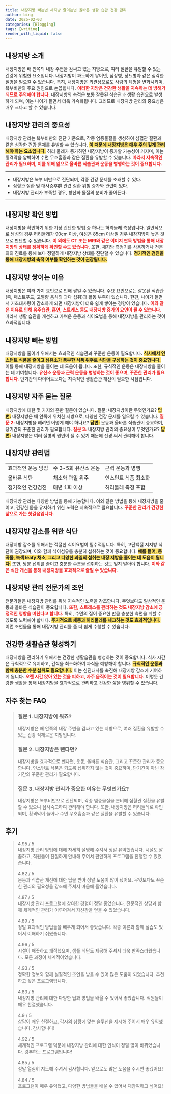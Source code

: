 ```yaml
---
title: 내장지방 빼는법 체지방 줄이는법 올바른 생활 습관 건강 관리
author: bing
date: 2025-02-03
categories: [Blogging]
tags: [writing]
render_with_liquid: false
---
```



<h2 id='내장지방_소개'>내장지방 소개</h2>

<p>내장지방은 배 안쪽의 내장 주변을 감싸고 있는 지방으로, 여러 질환을 유발할 수 있는 건강에 위험한 요소입니다. 내장지방이 과도하게 쌓이면, 심장병, 당뇨병과 같은 심각한 질병을 일으킬 수 있습니다. 특히, 내장지방은 외관상으로도 사람의 체형을 변화시키며, 복부비만의 주요 원인으로 손꼽힙니다. <b><span style="color: #ee2323;">이러한 지방은 건강한 생활을 지속하는 데 방해가 되므로 주의해야 합니다.</span></b> 내장지방의 축적은 보통 잘못된 식습관과 생활 습관으로 발생하게 되며, 이는 나이가 들면서 더욱 가속화됩니다. 그러므로 내장지방 관리의 중요성은 매우 크다고 할 수 있습니다.</p>

<h2 id='내장지방_관리의_중요성'>내장지방 관리의 중요성</h2>

<p>내장지방 관리는 복부비만의 진단 기준으로, 각종 염증물질을 생성하여 심혈관 질환과 같은 심각한 건강 문제를 유발할 수 있습니다. <b><span style="background-color: #ffe066;">이 때문에 내장지방은 매우 주의 깊게 관리해야 하는 요소입니다.</span></b> 허리 둘레가 증가하면 내장지방이 증가할 가능성이 커지며, 이는 횡격막을 압박하여 수면 무호흡증과 같은 질환을 유발할 수 있습니다. <b><span style="color: #ee2323;">따라서 지속적인 관리가 필요하며, 이를 위해 앞으로 올바른 식습관과 운동을 병행하는 것이 중요합니다.</span></b></p>

<hr />

<ul>
    <li>내장지방은 복부 비만으로 진단되며, 각종 건강 문제를 초래할 수 있다.</li>
    <li>심혈관 질환 및 대사증후群 관련 질환 위험 증가와 관련이 있다.</li>
    <li>내장지방 관리가 부족할 경우, 항산화 물질의 분비가 줄어든다.</li>
</ul>

<hr />

<h2 id='내장지방_확인_방법'>내장지방 확인 방법</h2>

<p>내장지방을 확인하기 위한 가장 간단한 방법 중 하나는 허리둘레 측정입니다. 일반적으로 남성의 경우 허리둘레가 90cm 이상, 여성은 85cm 이상일 경우 내장지방이 높은 것으로 판단할 수 있습니다. <b><span style="color: #ee2323;">이 외에도 CT 또는 MRI와 같은 이미지 판독 방법을 통해 내장지방의 상태를 정확하게 확인할 수도 있습니다.</span></b> 또한, 체지방 측정기를 사용하거나 전문의의 진료를 통해 보다 정밀하게 내장지방 상태를 진단할 수 있습니다. <b><span style="background-color: #ffe066;">정기적인 검진을 통해 내장지방의 축적 여부를 확인하는 것이 권장됩니다.</span></b></p>

<h2 id='내장지방_쌓이는_이유'>내장지방 쌓이는 이유</h2>

<p>내장지방은 여러 가지 요인으로 인해 쌓일 수 있습니다. 주요 요인으로는 잘못된 식습관(즉, 패스트푸드, 고열량 음식의 과다 섭취)과 활동 부족이 있습니다. 한편, 나이가 들면서 기초대사량이 감소하게 되면 내장지방이 더욱 쉽게 쌓이는 경향이 있습니다. <b><span style="color: #ee2323;">이와 같은 이유로 인해 음주습관, 흡연, 스트레스 등도 내장지방 증가의 요인이 될 수 있습니다.</span></b> 따라서 생활 습관을 개선하고 가벼운 운동과 식이요법을 통해 내장지방을 관리하는 것이 효과적입니다.</p>

<h2 id='내장지방_빼는_방법'>내장지방 빼는 방법</h2>

<p>내장지방을 줄이기 위해서는 효과적인 식습관과 꾸준한 운동이 필요합니다. <b><span style="background-color: #ffe066;">식사에서 인스턴트 식품을 줄이고 섬유소가 풍부한 식품 위주로 식단을 구성하는 것이 중요합니다.</span></b> 이를 통해 내장지방을 줄이는 데 도움이 됩니다. 또한, 규칙적인 운동은 내장지방을 줄이는 데 기여합니다. <b><span style="color: #ee2323;">유산소 운동과 근력 운동을 병행하는 것이 좋으며, 꾸준한 관리가 필요합니다.</span></b> 단기간의 다이어트보다는 지속적인 생활습관 개선이 필요한 시점입니다.</p>

<h2 id='내장지방_자주_묻는_질문'>내장지방 자주 묻는 질문</h2>

<p>내장지방에 대한 몇 가지의 흔한 질문이 있습니다. 질문: 내장지방이란 무엇인가요? <b><span style="background-color: #ffe066;">답변:</span></b> 내장지방은 배 안쪽에 위치한 지방으로, 다양한 건강 문제를 일으킬 수 있습니다. <b><span style="color: #ee2323;">질문 2:</span></b> 내장지방을 빼려면 어떻게 해야 하나요? <b><span style="background-color: #ffe066;">답변:</span></b> 운동과 올바른 식습관이 중요하며, 장기간의 꾸준한 관리가 필요합니다. <b><span style="color: #ee2323;">질문 3:</span></b> 내장지방 관리의 중요성이 무엇인가요? <b><span style="background-color: #ffe066;">답변:</span></b> 내장지방은 여러 질병의 원인이 될 수 있기 때문에 신경 써서 관리해야 합니다.</p>

<h2 id='내장지방_관리법'>내장지방 관리법</h2>

<table>
    <tr>
        <td>효과적인 운동 방법</td>
        <td>주 3-5회 유산소 운동</td>
        <td>근력 운동과 병행</td>
    </tr>
    <tr>
        <td>올바른 식단</td>
        <td>채소와 과일 위주</td>
        <td>인스턴트 식품 최소화</td>
    </tr>
    <tr>
        <td>정기적인 건강검진</td>
        <td>매년 1회 이상</td>
        <td>허리둘레 측정 포함</td>
    </tr>
</table>

<p>내장지방 관리는 다양한 방법을 통해 가능합니다. 이와 같은 방법을 통해 내장지방을 줄이고, 건강한 몸을 유지하기 위한 노력은 지속적으로 필요합니다. <b><span style="color: #ee2323;">꾸준한 관리가 건강한 삶으로 가는 첫걸음입니다.</span></b></p>

<h2 id='내장지방_감소를_위한_식단'>내장지방 감소를 위한 식단</h2>

<p>내장지방 감소를 위해서는 적절한 식이요법이 필수적입니다. 특히, 고단백질 저지방 식단이 권장되며, 이와 함께 식이섬유를 충분히 섭취하는 것이 중요합니다. <b><span style="background-color: #ffe066;">예를 들어, 통곡물, 녹색 leafy 채소, 그리고 다양한 과일의 섭취는 내장 지방을 줄이는 데 도움이 됩니다.</span></b> 또한, 당분 섭취를 줄이고 충분한 수분을 섭취하는 것도 잊지 말아야 합니다. <b><span style="color: #ee2323;">이와 같은 식단 개선을 통해 내장지방을 효과적으로 줄일 수 있습니다.</span></b></p>

<h2 id='내장지방_관리_전문가의_조언'>내장지방 관리 전문가의 조언</h2>

<p>전문가들은 내장지방 관리를 위해 지속적인 노력을 강조합니다. 무엇보다도 일상적인 운동과 올바른 식습관이 중요합니다. <b><span style="color: #ee2323;">또한, 스트레스를 관리하는 것도 내장지방 감소에 긍정적인 영향을 미친다고 합니다.</span></b> 특히, 수면의 질이 중요한 만큼 충분한 숙면을 취할 수 있도록 노력해야 합니다. <b><span style="background-color: #ffe066;">주기적으로 체중과 허리둘레를 체크하는 것도 효과적입니다.</span></b> 이런 조언들을 통해 내장지방 관리를 좀 더 쉽게 수행할 수 있습니다.</p>

<h2 id='건강한_생활습관_형성하기'>건강한 생활습관 형성하기</h2>

<p>내장지방을 관리하기 위해서는 건강한 생활습관을 형성하는 것이 중요합니다. 식사 시간은 규칙적으로 유지하고, 간식을 최소화하여 과식을 예방해야 합니다. <b><span style="background-color: #ffe066;">규칙적인 운동과 함께 충분한 수분 섭취도 필요합니다.</span></b> 이는 신진대사를 촉진해 내장지방 감소에 기여하게 됩니다. <b><span style="color: #ee2323;">오랜 시간 앉아 있는 것을 피하고, 자주 움직이는 것이 필요합니다.</span></b> 이렇듯 건강한 생활을 통해 내장지방을 효과적으로 관리하고 건강한 삶을 영위할 수 있습니다.</p>


<h2 id='자주_찾는_FAQ'>자주 찾는 FAQ</h2>
<div itemscope="" itemtype="https://schema.org/FAQPage"> 
<blockquote> 
<div itemscope="" itemprop="mainEntity" itemtype="https://schema.org/Question"> 
<h3 itemprop="name">질문 1. 내장지방이 뭐죠?</h3> 
<div itemscope="" itemprop="acceptedAnswer" itemtype="https://schema.org/Answer"> 
<span itemprop="text"> 
<p>내장지방은 배 안쪽의 내장 주변을 감싸고 있는 지방으로, 여러 질환을 유발할 수 있는 건강 적재로운 지방입니다.</p> 
</span> 
</div> 
</div> 

<div itemscope="" itemprop="mainEntity" itemtype="https://schema.org/Question"> 
<h3 itemprop="name">질문 2. 내장지방은 뺀다면?</h3> 
<div itemscope="" itemprop="acceptedAnswer" itemtype="https://schema.org/Answer"> 
<span itemprop="text"> 
<p>내장지방을 효과적으로 뺀다면, 운동, 올바른 식습관, 그리고 꾸준한 관리가 중요합니다. 인스턴트 식품은 되도록 섭취하지 않는 것이 중요하며, 단기간이 아닌 장기간의 꾸준한 관리가 필요합니다.</p> 
</span> 
</div> 
</div> 

<div itemscope="" itemprop="mainEntity" itemtype="https://schema.org/Question"> 
<h3 itemprop="name">질문 3. 내장지방 관리가 중요한 이유는 무엇인가요?</h3> 
<div itemscope="" itemprop="acceptedAnswer" itemtype="https://schema.org/Answer"> 
<span itemprop="text"> 
<p>내장지방은 복부비만으로 진단되며, 각종 염증물질을 분비해 심혈관 질환을 유발할 수 있으니 심사숙고하여 관리해야 합니다. 또한, 내장지방은 허리둘레로 확인되며, 횡격막이 늘어나 수면 무호흡증과 같은 질환을 유발할 수 있습니다.</p> 
</span> 
</div> 
</div> 
</blockquote> 
</div>
<h2 id='후기'>후기</h2>
<div itemscope itemtype="https://schema.org/Product">
  <blockquote>
  <div itemprop="review" itemscope itemtype="https://schema.org/Review">
      <div itemprop="reviewRating" itemscope itemtype="https://schema.org/Rating"> <span itemprop="ratingValue">4.95</span> / <span itemprop="bestRating">5</span> </div>
      <span itemprop="reviewBody">내장지방 관리 방법에 대해 자세히 설명해 주셔서 정말 유익했습니다. 시설도 깔끔하고, 직원들이 친절하게 안내해 주어서 편안하게 프로그램을 진행할 수 있었습니다.</span>
  </div>
  <br>
  <div itemprop="review" itemscope itemtype="https://schema.org/Review">
      <div itemprop="reviewRating" itemscope itemtype="https://schema.org/Rating"> <span itemprop="ratingValue">4.82</span> / <span itemprop="bestRating">5</span> </div>
      <span itemprop="reviewBody">운동과 식습관 개선에 대한 팁을 받아 정말 도움이 많이 됐어요. 무엇보다도 꾸준한 관리의 필요성을 강조해 주셔서 마음에 들었습니다.</span>
  </div>
  <br>
  <div itemprop="review" itemscope itemtype="https://schema.org/Review">
      <div itemprop="reviewRating" itemscope itemtype="https://schema.org/Rating"> <span itemprop="ratingValue">4.87</span> / <span itemprop="bestRating">5</span> </div>
      <span itemprop="reviewBody">내장지방 관리 프로그램에 참여한 경험이 정말 좋았습니다. 전문적인 상담과 함께 체계적인 관리가 이루어져서 자신감을 얻을 수 있었습니다.</span>
  </div>
  <br>
  <div itemprop="review" itemscope itemtype="https://schema.org/Review">
      <div itemprop="reviewRating" itemscope itemtype="https://schema.org/Rating"> <span itemprop="ratingValue">4.89</span> / <span itemprop="bestRating">5</span> </div>
      <span itemprop="reviewBody">정말 효과적인 방법들을 배우게 되어서 좋았습니다. 각종 이론과 함께 실습도 있어서 이해하기 쉬웠습니다.</span>
  </div>
  <br>
  <div itemprop="review" itemscope itemtype="https://schema.org/Review">
      <div itemprop="reviewRating" itemscope itemtype="https://schema.org/Rating"> <span itemprop="ratingValue">4.96</span> / <span itemprop="bestRating">5</span> </div>
      <span itemprop="reviewBody">시설이 깨끗하고 쾌적했으며, 샘플 식단도 제공해 주셔서 더욱 만족스러웠습니다. 모든 과정이 체계적이었습니다.</span>
  </div>
  <br>
  <div itemprop="review" itemscope itemtype="https://schema.org/Review">
      <div itemprop="reviewRating" itemscope itemtype="https://schema.org/Rating"> <span itemprop="ratingValue">4.93</span> / <span itemprop="bestRating">5</span> </div>
      <span itemprop="reviewBody">정확한 정보와 함께 실질적인 조언을 받을 수 있어 많은 도움이 되었습니다. 추천하고 싶은 프로그램입니다.</span>
  </div>
  <br>
  <div itemprop="review" itemscope itemtype="https://schema.org/Review">
      <div itemprop="reviewRating" itemscope itemtype="https://schema.org/Rating"> <span itemprop="ratingValue">4.83</span> / <span itemprop="bestRating">5</span> </div>
      <span itemprop="reviewBody">내장지방 관리에 대한 다양한 팁과 방법을 배울 수 있어서 좋았습니다. 직원들이 매우 친절했습니다.</span>
  </div>
  <br>
  <div itemprop="review" itemscope itemtype="https://schema.org/Review">
      <div itemprop="reviewRating" itemscope itemtype="https://schema.org/Rating"> <span itemprop="ratingValue">4.9</span> / <span itemprop="bestRating">5</span> </div>
      <span itemprop="reviewBody">상담이 매우 친절하고, 각자의 상황에 맞는 솔루션을 제시해 주어서 매우 유익했습니다. 감사합니다!</span>
  </div>
  <br>
  <div itemprop="review" itemscope itemtype="https://schema.org/Review">
      <div itemprop="reviewRating" itemscope itemtype="https://schema.org/Rating"> <span itemprop="ratingValue">4.92</span> / <span itemprop="bestRating">5</span> </div>
      <span itemprop="reviewBody">체계적인 프로그램 덕분에 내장지방 관리에 대한 인식이 정말 많이 바뀌었습니다. 강추하는 프로그램입니다!</span>
  </div>
  <br>
  <div itemprop="review" itemscope itemtype="https://schema.org/Review">
      <div itemprop="reviewRating" itemscope itemtype="https://schema.org/Rating"> <span itemprop="ratingValue">4.85</span> / <span itemprop="bestRating">5</span> </div>
      <span itemprop="reviewBody">정말 열심히 지도해 주셔서 감사합니다. 앞으로도 많은 도움을 주시면 좋겠어요!</span>
  </div>
  <br>
  <div itemprop="review" itemscope itemtype="https://schema.org/Review">
      <div itemprop="reviewRating" itemscope itemtype="https://schema.org/Rating"> <span itemprop="ratingValue">4.84</span> / <span itemprop="bestRating">5</span> </div>
      <span itemprop="reviewBody">프로그램이 매우 유익했고, 다양한 방법들을 배울 수 있어서 재참여하고 싶어요!</span>
  </div>
  </blockquote>
</div>
